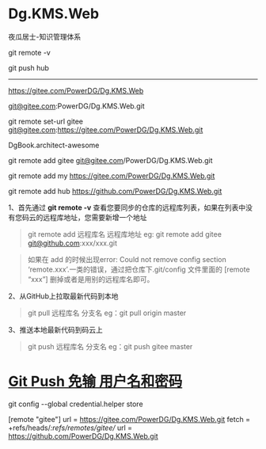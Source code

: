 # Dg.KMS.Web
夜瓜居士-知识管理体系



git remote -v

git push hub 

---

https://gitee.com/PowerDG/Dg.KMS.Web

git@gitee.com:PowerDG/Dg.KMS.Web.git

 git remote set-url gitee git@gitee.com:https://gitee.com/PowerDG/Dg.KMS.Web.git

DgBook.architect-awesome

 git remote add gitee git@gitee.com/PowerDG/Dg.KMS.Web.git

 git remote add my https://gitee.com/PowerDG/Dg.KMS.Web.git

 git remote add hub https://github.com/PowerDG/Dg.KMS.Web.git

1、首先通过 **git remote -v** 查看您要同步的仓库的远程库列表，如果在列表中没有您码云的远程库地址，您需要新增一个地址

> git remote add 远程库名 远程库地址
> eg: git remote add gitee git@github.com:xxx/xxx.git

>  如果在 add 的时候出现error: Could not remove config section ‘remote.xxx’.一类的错误，通过把仓库下.git/config 文件里面的 [remote “xxx”] 删掉或者是用别的远程库名即可。 

2、从GitHub上拉取最新代码到本地

> git pull 远程库名 分支名
> eg：git pull origin master

3、推送本地最新代码到码云上

> git push 远程库名 分支名
> eg：git push gitee master



# [Git Push 免输  用户名和密码](https://www.cnblogs.com/ysk123/p/9951443.html)





 git config --global credential.helper store



[remote "gitee"]
	url = https://gitee.com/PowerDG/Dg.KMS.Web.git
	fetch = +refs/heads/*:refs/remotes/gitee/*
	url = https://github.com/PowerDG/Dg.KMS.Web.git